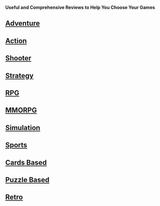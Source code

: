 **Useful and Comprehensive Reviews to Help You Choose Your Games**

## [Adventure](https://aureliussr.github.io/aurelius-reviews/adventure)
## [Action](https://aureliussr.github.io/aurelius-reviews/action)
## [Shooter](https://aureliussr.github.io/aurelius-reviews/shooter)
## [Strategy](https://aureliussr.github.io/aurelius-reviews/strategy)
## [RPG](https://aureliussr.github.io/aurelius-reviews/rpg)
## [MMORPG](https://aureliussr.github.io/aurelius-reviews/mmorpg)
## [Simulation](https://aureliussr.github.io/aurelius-reviews/simulation)
## [Sports](https://aureliussr.github.io/aurelius-reviews/sports)
## [Cards Based](https://aureliussr.github.io/aurelius-reviews/cards)
## [Puzzle Based](https://aureliussr.github.io/aurelius-reviews/puzzle)
## [Retro](https://aureliussr.github.io/aurelius-reviews/retro)

